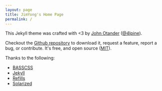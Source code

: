 ```yaml
---
layout: page
title: JimYong's Home Page
permalink: /
---
```


This Jekyll theme was crafted with <3 by [John Otander](http://johnotander.com)
([@4lpine](https://twitter.com/4lpine)).

Checkout the [Github repository](https://github.com/johnotander/pixyll) to download it,
request a feature, report a bug, or contribute. It's free, and open source
([MIT](http://opensource.org/licenses/MIT)).

Thanks to the following:

* [BASSCSS](http://basscss.com)
* [Jekyll](http://jekyllrb.com)
* [Refills](http://refills.bourbon.io/)
* [Solarized](http://ethanschoonover.com/solarized)
